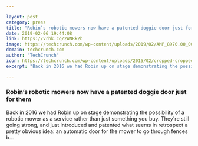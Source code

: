 ```yaml
---

layout: post
category: press
title: "Robin’s robotic mowers now have a patented doggie door just for them"
date: 2019-02-06 19:44:08
link: https://vrhk.co/2WNRk2b
image: https://techcrunch.com/wp-content/uploads/2019/02/AMP_8970.00_00_13_03.Still001.jpg?w=641
domain: techcrunch.com
author: "TechCrunch"
icon: https://techcrunch.com/wp-content/uploads/2015/02/cropped-cropped-favicon-gradient.png?w=180
excerpt: "Back in 2016 we had Robin up on stage demonstrating the possibility of a robotic mower as a service rather than just something you buy. They're still going strong, and just introduced and patented what seems in retrospect a pretty obvious idea: an automatic door for the mower to go through fences b…"

---
```


### Robin’s robotic mowers now have a patented doggie door just for them

Back in 2016 we had Robin up on stage demonstrating the possibility of a robotic mower as a service rather than just something you buy. They're still going strong, and just introduced and patented what seems in retrospect a pretty obvious idea: an automatic door for the mower to go through fences b…